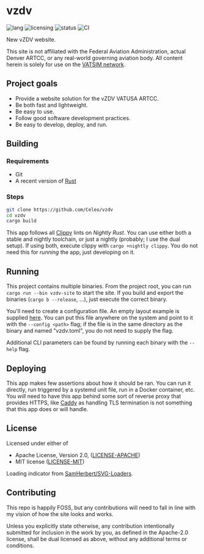 # vzdv

![lang](https://img.shields.io/badge/lang-rust-orange)
![licensing](https://img.shields.io/badge/license-MIT_or_Apache_2.0-blue)
![status](https://img.shields.io/badge/project_status-alpha-yellow)
![CI](https://github.com/Celeo/vzdv/actions/workflows/ci.yml/badge.svg)

New vZDV website.

This site is not affiliated with the Federal Aviation Administration, actual Denver ARTCC, or any real-world governing aviation body.
All content herein is solely for use on the [VATSIM network](https://vatsim.net/).

## Project goals

- Provide a website solution for the vZDV VATUSA ARTCC.
- Be both fast and lightweight.
- Be easy to use.
- Follow good software development practices.
- Be easy to develop, deploy, and run.

## Building

### Requirements

- Git
- A recent version of [Rust](https://www.rust-lang.org/tools/install)

### Steps

```sh
git clone https://github.com/Celeo/vzdv
cd vzdv
cargo build
```

This app follows all [Clippy](https://doc.rust-lang.org/clippy/) lints on _Nightly Rust_. You can use either both a stable and nightly toolchain, or just a nightly (probably; I use the dual setup). If using both, execute clippy with `cargo +nightly clippy`. You do not need this for _running_ the app, just developing on it.

## Running

This project contains multiple binaries. From the project root, you can run `cargo run --bin vzdv-site` to start the site. If you build and export the binaries (`cargo b --release`, ...), just execute the correct binary.

You'll need to create a configuration file. An empty layout example is supplied [here](./vzdv.sample.toml). You can put this file anywhere on the system and point to it with the `--config <path>` flag; if the file is in the same directory as the binary and named "vzdv.toml", you do not need to supply the flag.

Additional CLI parameters can be found by running each binary with the `--help` flag.

## Deploying

This app makes few assertions about how it should be ran. You can run it directly, run triggered by a systemd unit file, run in a Docker container, etc. You _will_ need to have this app behind some sort of reverse proxy that provides HTTPS, like [Caddy](https://caddyserver.com/) as handling TLS termination is not something that this app does or will handle.

## License

Licensed under either of

* Apache License, Version 2.0, ([LICENSE-APACHE](LICENSE-APACHE))
* MIT license ([LICENSE-MIT](LICENSE-MIT))

Loading indicator from [SamHerbert/SVG-Loaders](https://github.com/SamHerbert/SVG-Loaders).

## Contributing

This repo is happily FOSS, but any contributions will need to fall in line with my vision of how the site looks and works.

Unless you explicitly state otherwise, any contribution intentionally submitted for inclusion in the work by you, as defined in the Apache-2.0 license, shall be dual licensed as above, without any additional terms or conditions.
